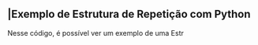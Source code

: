  ## |Exemplo de Estrutura de Repetição com Python 

   Nesse código, é possível ver um exemplo de uma Estr
 
